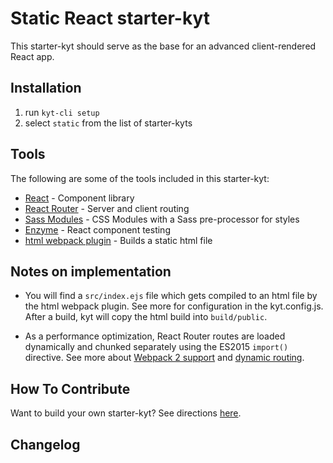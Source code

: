 # Static React starter-kyt

This starter-kyt should serve as the base for an advanced client-rendered React app.

## Installation

1. run `kyt-cli setup`
2. select `static` from the list of starter-kyts


## Tools

The following are some of the tools included in this starter-kyt:

- [React](https://facebook.github.io/react/) - Component library
- [React Router](https://github.com/reactjs/react-router) - Server and client routing
- [Sass Modules](https://github.com/css-modules/css-modules) - CSS Modules with a Sass pre-processor for styles
- [Enzyme](https://github.com/airbnb/enzyme) - React component testing
- [html webpack plugin](https://github.com/ampedandwired/html-webpack-plugin) - Builds a static html file

## Notes on implementation

- You will find a `src/index.ejs` file which gets compiled to an html file by the html webpack plugin. See more for configuration in the kyt.config.js. After a build, kyt will copy the html build into `build/public`.

- As a performance optimization, React Router routes are loaded dynamically and chunked separately using the ES2015 `import()` directive. See more about  [Webpack 2 support](https://gist.github.com/sokra/27b24881210b56bbaff7#code-splitting-with-es6) and [dynamic routing](https://github.com/reactjs/react-router/blob/master/docs/guides/DynamicRouting.md).

## How To Contribute
Want to build your own starter-kyt?
See directions [here](https://github.com/NYTimes/kyt/docs/Starterkyts.md).

## Changelog

